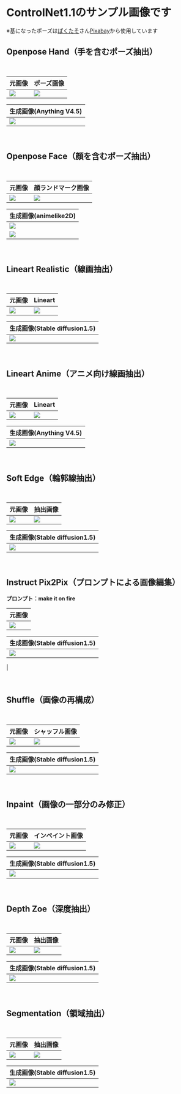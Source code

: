 # **ControlNet1.1のサンプル画像です**
※基になったポーズは[ぱくたそ](https://www.pakutaso.com/)さん[Pixabay](https://pixabay.com/)から使用しています

## **Openpose Hand（手を含むポーズ抽出）**
<br>

|  元画像 |  ポーズ画像  |
| ---- | ---- |
|  ![](images/hand1.jpg)  |  ![](images/hand2.jpg) |


|  生成画像(Anything V4.5)   | 
| ---- | 
|  ![](images/hand3.jpg)  |
<br>

## **Openpose Face（顔を含むポーズ抽出）**
<br>

|  元画像  |  顔ランドマーク画像  |
| ---- | ---- |
|  ![](images/face1.jpg)  |  ![](images/face2.jpg)

|  生成画像(animelike2D)  | 
| ---- |
|  ![](images/face3.jpg)  |
|  ![](images/face4.jpg)  |
<br>

## **Lineart Realistic（線画抽出）**
<br>

|  元画像  |  Lineart  |
| ---- | ---- |
|  ![](images/lineartr1.jpg)  |  ![](images/lineartr2.png)


|  生成画像(Stable diffusion1.5)  | 
| ---- | 
|  ![](images/lineartr3.png)  |
<br>

## **Lineart Anime（アニメ向け線画抽出）**
<br>

|  元画像  |  Lineart  |
| ---- | ---- |
|  ![](images/linearta1.jpg)  |  ![](images/linearta2.jpg)


|  生成画像(Anything V4.5)  | 
| ---- | 
|  ![](images/linearta3.png)  |
<br>

## **Soft Edge（輪郭線抽出）**
<br>

|  元画像  |  抽出画像  |
| ---- | ---- |
|  ![](images/se1.jpg)  |  ![](images/se2.jpg)


|  生成画像(Stable diffusion1.5)  | 
| ---- | 
|  ![](images/se3.png)  |
<br>

## **Instruct Pix2Pix（プロンプトによる画像編集）**
**プロンプト：make it on fire**
<br>

|  元画像  |
| ---- |
|  ![](images/ip2p1.jpg)  |

|  生成画像(Stable diffusion1.5)  | 
| ---- | 
|  ![](images/ip2p2.png)
  |

<br>

## **Shuffle（画像の再構成）**
<br>

|  元画像  |  シャッフル画像  |
| ---- | ---- |
|  ![](images/shuffle1.jpg)  |  ![](images/shuffle2.png)


|  生成画像(Stable diffusion1.5)  | 
| ---- | 
|  ![](images/shuffle3.png)  |
<br>

## **Inpaint（画像の一部分のみ修正）**
<br>

|  元画像  |  インペイント画像  |
| ---- | ---- |
|  ![](images/inpaint1.jpg)  |  ![](images/inpaint2.jpg)


|  生成画像(Stable diffusion1.5)  | 
| ---- | 
|  ![](images/inpaint3.jpg)  |
<br>

## **Depth Zoe（深度抽出）**
<br>

|  元画像  |  抽出画像  |
| ---- | ---- |
|  ![](images/dz1.jpg)  |  ![](images/dz2.png)


|  生成画像(Stable diffusion1.5)  | 
| ---- | 
|  ![](images/dz3.png)  |
<br>

## **Segmentation（領域抽出）**
<br>

|  元画像  |  抽出画像  |
| ---- | ---- |
|  ![](images/seg1.jpg)  |  ![](images/seg2.png)


|  生成画像(Stable diffusion1.5)  | 
| ---- | 
|  ![](images/seg3.png)  |
<br>